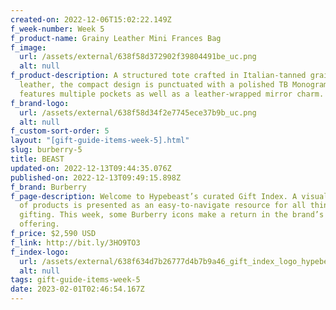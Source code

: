 ```yaml
---
created-on: 2022-12-06T15:02:22.149Z
f_week-number: Week 5
f_product-name: Grainy Leather Mini Frances Bag
f_image:
  url: /assets/external/638f58d372902f39804491be_uc.png
  alt: null
f_product-description: A structured tote crafted in Italian-tanned grainy
  leather, the compact design is punctuated with a polished TB Monogram and
  features multiple pockets as well as a leather-wrapped mirror charm.
f_brand-logo:
  url: /assets/external/638f58d34f2e7745ece37b9b_uc.png
  alt: null
f_custom-sort-order: 5
layout: "[gift-guide-items-week-5].html"
slug: burberry-5
title: BEAST
updated-on: 2022-12-13T09:44:35.076Z
published-on: 2022-12-13T09:49:15.898Z
f_brand: Burberry
f_page-description: Welcome to Hypebeast’s curated Gift Index. A visual library
  of products is presented as an easy-to-navigate resource for all things
  gifting. This week, some Burberry icons make a return in the brand’s latest
  offering.
f_price: $2,590 USD
f_link: http://bit.ly/3HO9TO3
f_index-logo:
  url: /assets/external/638f634d7b26777d4b7b9a46_gift_index_logo_hypebeast_burberry.svg
  alt: null
tags: gift-guide-items-week-5
date: 2023-02-01T02:46:54.167Z
---
```

